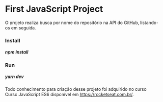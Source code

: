 # First JavaScript Project
O projeto realiza busca por nome do repositório na API do GitHub, listando-os em seguida.

### Install
##### npm install

### Run
##### yarn dev

Todo conhecimento para criação desse projeto foi adquirido no curso Curso JavaScript ES6 disponível em https://rocketseat.com.br/.
